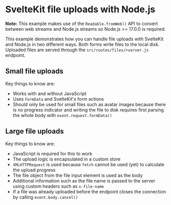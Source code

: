 # SvelteKit file uploads with Node.js

**Note:** This example makes use of the  `Readable.fromWeb()` API to convert between web streams and Node.js streams so Node.js >= 17.0.0 is required.

This example demonstrates how you can handle file uploads with SvelteKit and Node.js in two different ways. Both forms write files to the local disk. Uploaded files are served through the `src/routes/files/+server.js` endpoint.

## Small file uploads
Key things to know are:
- Works with and without JavaScript
- Uses `FormData` and SvelteKit's form actions
- Should only be used for small files such as avatar images because there is no progress indicator and writing the file to disk requires first parsing the whole body with `event.request.formData()`

## Large file uploads
Key things to know are:
- JavaScript is required for this to work
- The upload logic is encapsulated in a custom store
- `XMLHTTPRequest` is used  because `fetch` cannot be used (yet) to calculate the upload progress
- The file object from the file input element is used as the body
- Additional information such as the file name is passed to the server using custom headers such as `x-file-name`
- If a file was already uploaded before the endpoint closes the connection by calling `event.body.cancel()`
